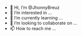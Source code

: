- 👋 Hi, I’m @JhonnyBreuz
- 👀 I’m interested in ...
- 🌱 I’m currently learning ...
- 💞️ I’m looking to collaborate on ...
- 📫 How to reach me ...

<!---
JhonnyBreuz/JhonnyBreuz is a ✨ special ✨ repository because its `README.md` (this file) appears on your GitHub profile.
You can click the Preview link to take a look at your changes.
--->
